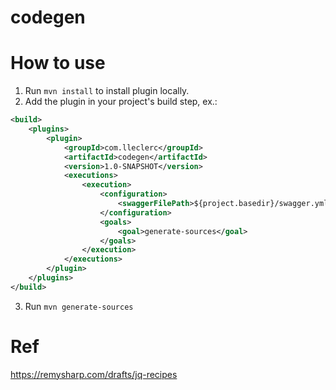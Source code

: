 # codegen

# How to use
1. Run `mvn install` to install plugin locally.
2. Add the plugin in your project's build step, ex.:
```xml
<build>
    <plugins>
        <plugin>
            <groupId>com.lleclerc</groupId>
            <artifactId>codegen</artifactId>
            <version>1.0-SNAPSHOT</version>
            <executions>
                <execution>
                    <configuration>
                        <swaggerFilePath>${project.basedir}/swagger.yml</swaggerFilePath>
                    </configuration>
                    <goals>
                        <goal>generate-sources</goal>
                    </goals>
                </execution>
            </executions>
        </plugin>
    </plugins>
</build>
```
3. Run `mvn generate-sources` 


# Ref
https://remysharp.com/drafts/jq-recipes